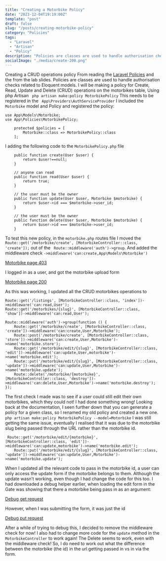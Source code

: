 ```yaml
---
title: "Creating a Motorbike Policy"
date: "2023-12-04T19:19:00Z"
template: "post"
draft: false
slug: "/posts/creating-motorbike-policy"
category: "Policies"
tags:
  - "Laravel"
  - "Artisan"
  - "Policy"
description: "Policies are classes are used to handle authorisation checks related to Eloquent models.  I will be making a policy for Create, Read, Update and Delete (CRUD) operations on the motorbikes table."
socialImage: "./media/create-200.png"
---
```


Creating a CRUD operations policy
From reading the [Laravel Policies]( https://laravel.com/docs/10.x/authorization#creating-policies) and the from the lab slides.
Policies are classes are used to handle authorisation checks related to Eloquent models.  I will be making a policy for Create, Read, Update and Delete (CRUD) operations on the motorbikes table,
Using php Artisan ` php artisan make:policy MotorbikePolicy`
This needs to be registered in the ` App\Providers\AuthServiceProvider`
I included the `Motorbike` model and Policy and registered the policy:
```
use App\Models\Motorbike;
use App\Policies\MotorbikePolicy;
```
```
    protected $policies = [
        Motorbike::class => MotorbikePolicy::class
    ];
```
I adding the following code to the `MotorbikePolicy.php` file
```
    public function create(User $user) {
        return $user!==null;
    }

    // anyone can read
    public function read(User $user) {
        return true;
    }

    // the user must be the owner
    public function update(User $user, Motorbike $motorbike) {
        return $user->id === $motorbike->user_id;
    }

    // the user must be the owner
    public function delete(User $user, Motorbike $motorbike) {
        return $user->id === $motorbike->user_id;
    }

```
To test this new policy, in the `motorbike.php` routes file I moved the ` Route::get('/motorbike/create', [MotorbikeController::class, 'create']);` out of the ` Route::middleware('auth')->group`. And added the middleware check `->middleware('can:create,App\Models\Motorbike')`

[Motorbike page 403](./media/create-403.png)

I logged in as a user, and got the motorbike upload form


[Motorbike page 200](./media/create-200.png)


As this was working, I updated all the CRUD motorbikes operations to
```
Route::get('/listings', [MotorbikeController::class, 'index'])->middleware('can:read,User');
Route::get('/motorbikes/{slug}', [MotorbikeController::class, 'show'])->middleware('can:read,User');

Route::middleware('auth')->group(function () {
    Route::get('/motorbike/create', [MotorbikeController::class, 'create'])->middleware('can:create,User,Motorbike');
    Route::post('/motorbike/create', [MotorbikeController::class, 'store'])->middleware('can:create,User,Motorbike')->name('motorbike.store');
    Route::get('/motorbike/edit/{slug}', [MotorbikeController::class, 'edit'])->middleware('can:update,User,motorbike')->name('motorbike.edit');
    Route::put('/motorbike/edit/{slug}', [MotorbikeController::class, 'update'])->middleware('can:update,User,Motorbike')->name('motorbike.update');
    Route::delete('/motorbike/{motorbike}', [MotorbikeController::class, 'destroy'])->middleware('can:delete,User,Motorbike')->name('motorbike.destroy');
});
```
The first check I made was to see if a user could still edit their own motorbikes, which they could not! I had done something wrong!
Looking back at the documentation, I seen further down that you can generate a policy for a given class, so I renamed my old policy and created a new one.
`php artisan make:policy MotorbikePolicy --model=Motorbike`
I was still getting the same issue, eventually I realised that it was due to the motorbike slug being passed through the URL rather than the motorbike id.
```
 Route::get('/motorbike/edit/{motorbike}', [MotorbikeController::class, 'edit'])->middleware('can:update,motorbike')->name('motorbike.edit');
    Route::put('/motorbike/edit/{slug}', [MotorbikeController::class, 'update'])->middleware('can:update,User,Motorbike')->name('motorbike.update');
```

When I updated all the relevant code to pass in the motorbike id, a user can only access the update form if the motorbike belongs to them.
Although the update wasn’t working, even though I had change the code for this too.
I had downloaded a debug helper earlier, when loading the edit form in the Gate was showing that there a motorbike being pass in as an argument:


[Debug get request](./media/debug-get.png)

However, when I was submitting the form, it was just the id

[Debug put request](./media/debug-put.png)

After a while of trying to debug this, I decided to remove the middleware check for now! I also had to change more code for the `update` method in the `MotorbikeController` to work again!
The Delete seems to work, even with the middleware check! So, I do need to work out what the difference between the motorbike (the id) in the url getting passed in vs in via the form.

